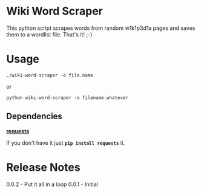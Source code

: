 # Wiki Word Scraper

This python script scrapes words from random w1k1p3d1a pages and saves them to a wordlist file.  That's it! ;-)

# Usage

`./wiki-word-scraper -o file.name`

or 

`python wiki-word-scraper -o filename.whatever`

## Dependencies

[**requests**](http://docs.python-requests.org/en/master/)

If you don't have it just **`pip install requests`** it.

# Release Notes

0.0.2 - Put it all in a loop
0.0.1 - Initial
